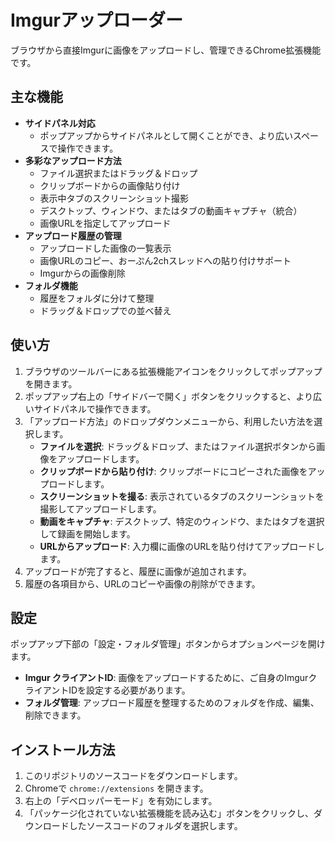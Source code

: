 # Imgurアップローダー

ブラウザから直接Imgurに画像をアップロードし、管理できるChrome拡張機能です。

## 主な機能

- **サイドパネル対応**
  - ポップアップからサイドパネルとして開くことができ、より広いスペースで操作できます。
- **多彩なアップロード方法**
  - ファイル選択またはドラッグ＆ドロップ
  - クリップボードからの画像貼り付け
  - 表示中タブのスクリーンショット撮影
  - デスクトップ、ウィンドウ、またはタブの動画キャプチャ（統合）
  - 画像URLを指定してアップロード
- **アップロード履歴の管理**
  - アップロードした画像の一覧表示
  - 画像URLのコピー、おーぷん2chスレッドへの貼り付けサポート
  - Imgurからの画像削除
- **フォルダ機能**
  - 履歴をフォルダに分けて整理
  - ドラッグ＆ドロップでの並べ替え

## 使い方

1. ブラウザのツールバーにある拡張機能アイコンをクリックしてポップアップを開きます。
2. ポップアップ右上の「サイドバーで開く」ボタンをクリックすると、より広いサイドパネルで操作できます。
3. 「アップロード方法」のドロップダウンメニューから、利用したい方法を選択します。
   - **ファイルを選択**: ドラッグ＆ドロップ、またはファイル選択ボタンから画像をアップロードします。
   - **クリップボードから貼り付け**: クリップボードにコピーされた画像をアップロードします。
   - **スクリーンショットを撮る**: 表示されているタブのスクリーンショットを撮影してアップロードします。
   - **動画をキャプチャ**: デスクトップ、特定のウィンドウ、またはタブを選択して録画を開始します。
   - **URLからアップロード**: 入力欄に画像のURLを貼り付けてアップロードします。
4. アップロードが完了すると、履歴に画像が追加されます。
5. 履歴の各項目から、URLのコピーや画像の削除ができます。

## 設定

ポップアップ下部の「設定・フォルダ管理」ボタンからオプションページを開けます。

- **Imgur クライアントID**: 画像をアップロードするために、ご自身のImgurクライアントIDを設定する必要があります。
- **フォルダ管理**: アップロード履歴を整理するためのフォルダを作成、編集、削除できます。

## インストール方法

1. このリポジトリのソースコードをダウンロードします。
2. Chromeで `chrome://extensions` を開きます。
3. 右上の「デベロッパーモード」を有効にします。
4. 「パッケージ化されていない拡張機能を読み込む」ボタンをクリックし、ダウンロードしたソースコードのフォルダを選択します。